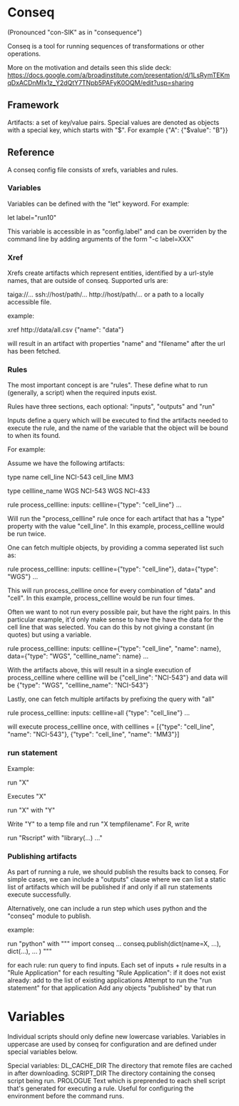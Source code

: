 # Conseq 
(Pronounced "con-SIK" as in "consequence")

Conseq is a tool for running sequences of transformations or other operations.

More on the motivation and details seen this slide deck: https://docs.google.com/a/broadinstitute.com/presentation/d/1LsRymTEKmqDxACDnMIx1z_Y2dQtY7TNpb5PAFyK0OQM/edit?usp=sharing

## Framework

Artifacts: a set of key/value pairs.  Special values are denoted as objects with a special key, which starts with "$".  For example {"A": {"$value": "B"}}

## Reference

A conseq config file consists of xrefs, variables and rules.  

### Variables

Variables can be defined with the "let" keyword.  For example:

let label="run10"

This variable is accessible in as "config.label" and can be overriden by the command line by adding arguments of the form "-c label=XXX"

### Xref

Xrefs create artifacts which represent entities, identified by a url-style names, that are outside of conseq.  Supported urls are:

taiga://...
ssh://host/path/...
http://host/path/...
or a path to a locally accessible file.

example:

xref http://data/all.csv {"name": "data"}

will result in an artifact with properties "name" and "filename" after the url has been fetched.

### Rules

The most important concept is are "rules".  These define what to run (generally, a script) when the required inputs exist.  

Rules have three sections, each optional: "inputs", "outputs" and "run"

Inputs define a query which will be executed to find the artifacts needed to execute the rule, and the name of the variable that the object will be bound to when its found.

For example:

Assume we have the following artifacts:

type       name
cell_line  NCI-543
cell_line  MM3

type       cellline_name
WGS        NCI-543
WGS        NCI-433

rule process_cellline:
  inputs: cellline={"type": "cell_line"}
  ...

Will run the "process_cellline" rule once for each artifact that has a "type" property with the value "cell_line".   In this example, process_cellline would be run twice.

One can fetch multiple objects, by providing a comma seperated list such as:

rule process_cellline:
  inputs: cellline={"type": "cell_line"}, data={"type": "WGS"}
  ...

This will run process_cellline once for every combination of "data" and "cell".   In this example, process_cellline would be run four times.

Often we want to not run every possible pair, but have the right pairs.  In this particular example, it'd only make sense to have the have the data for the cell line that was selected.  You can do this by not giving a constant (in quotes) but using a variable.

rule process_cellline:
  inputs: cellline={"type": "cell_line", "name": name}, data={"type": "WGS", "cellline_name": name}
  ...

With the artifacts above, this will result in a single execution of process_cellline where cellline will be {"cell_line": "NCI-543"} and data will be {"type": "WGS", "cellline_name": "NCI-543"}

Lastly, one can fetch multiple artifacts by prefixing the query with "all" 

rule process_cellline:
  inputs: cellline=all {"type": "cell_line"}
  ...

will execute process_cellline once, with celllines = [{"type": "cell_line", "name": "NCI-543"}, {"type": "cell_line", "name": "MM3"}]

### run statement

Example:

run "X"

Executes "X"

run "X" with "Y"

Write "Y" to a temp file and run "X tempfilename".   For R, write

run "Rscript" with "library(...) ..."

### Publishing artifacts

As part of running a rule, we should publish the results back to conseq.   For simple cases, we can include a "outputs" clause where we can list a static list of artifacts which will be published if and only if all run statements execute successfully.

Alternatively, one can include a run step which uses python and the "conseq" module to publish.

example:

   run "python" with """
     import conseq
     ...
     conseq.publish(dict(name=X, ...), dict(...), ... )
     """


for each rule:
  run query to find inputs.  Each set of inputs + rule results in a "Rule Application"
  for each resulting "Rule Application":
    if it does not exist already:
      add to the list of existing applications
      Attempt to run the "run statement" for that application
      Add any objects "published" by that run      



# Variables
Individual scripts should only define new lowercase variables.  Variables in uppercase are used by conseq for configuration and are defined under special variables below. 

Special variables:
DL_CACHE_DIR The directory that remote files are cached in after downloading.
SCRIPT_DIR The directory containing the conseq script being run.
PROLOGUE Text which is preprended to each shell script that's generated for executing a rule.  Useful for configuring the environment before the command runs.
